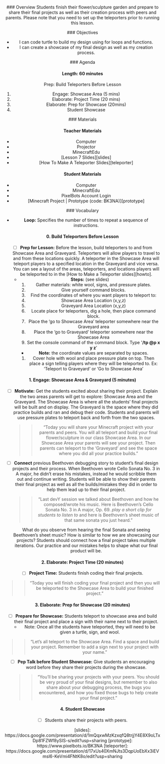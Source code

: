 <header title='Showcase Area' subtitle='Flower Garden: Lesson 7'/>

<notable>

<iconp src='/icons/activity.png'>### Overview</iconp>
Students finish their flower/sculpture garden and prepare to share their final projects as well as their creation process with peers and parents. Please note that you need to set up the teleporters prior to running this lesson.


<iconp src='/icons/objectives.png'>### Objectives</iconp>
- I can code turtle to build my design using for loops and functions.
- I can create a showcase of my final design as well as my creation process.


<iconp src='/icons/agenda.png'>### Agenda</iconp>

#### Length: 60 minutes

Prep: Build Teleporters Before Lesson
1. Engage: Showcase Area (5 mins)
1. Elaborate: Project Time (20 mins)
1. Elaborate: Prep for Showcase (20mins)
1. Student Showcase


<note>

<iconp src='/icons/materials.png'>### Materials</iconp>

#### Teacher Materials
- Computer
- Projector
- MinecraftEdu
- [Lesson 7 Slides][slides]
- [How To Make A Teleporter Slides][teleporter]

#### Student Materials
- Computer
- MinecraftEdu
- PixelBots Account Login
- [Minecraft Project | Prototype (code: BK3NA)][prototype]



<iconp src='/icons/vocab.png'>### Vocabulary</iconp>
- **Loop:** Specifies the number of times to repeat a sequence of instructions.

</note>
<pagebreak/>

#### 0. Build Teleporters Before Lesson
- [ ] **Prep for Lesson:** Before the lesson, build teleporters to and from Showcase Area and Graveyard. Teleporters will allow players to travel to and from these locations quickly. A teleporter in the Showcase Area will teleport players to a specified location in the Graveyard and vice versa. You can see a layout of the areas, teleporters, and locations players will be teleported to in the [How to Make a Teleporter slides][howto].
  - **Steps:** (see slides)
    1. Gather materials: white wool, signs, and pressure plates.
    1. Give yourself command blocks.
    1. Find the coordinates of where you want players to teleport to:
      1. Showcase Area Location (x,y,z)
      1. Graveyard Area Location (x,y,z)
    1. Locate place for teleporters, dig a hole, then place command block.
      1. Place the ‘go to Showcase Area’ teleporter somewhere near the Graveyard area
      1. Place the ‘go to Graveyard’ teleporter somewhere near the Showcase Area
    1. Set the console command of the command block. Type '**/tp @p x y z**'
      - **Note:** the coordinate values are separated by spaces.
    1. Cover hole with wool and place pressure plate on top. Then place a sign telling players where they will be teleported to. Ex: ‘Teleport to Graveyard’ or ‘Go to Showcase Area’

#### 1. Engage: Showcase Area & Graveyard (5 minutes)
- [ ] **Motivate:** Get the students excited about sharing their project. Explain the two areas parents will get to explore: Showcase Area and the Graveyard. The Showcase Area is where all the students’ final projects will be built and on display. The Graveyard is the space where they did practice builds and ran and debug their code. Students and parents will use pressure plates to teleport back and forth from the two spaces.
  >>“Today you will share your Minecraft project with your parents and peers. You will all teleport and build your final flower/sculpture in our class Showcase Area. In our Showcase Area your parents will see your project. Then parents can teleport to the ‘Graveyard’  and see the space where you did all your practice builds.”

- [ ] **Connect** previous Beethoven debugging story to student’s final design projects and their process. When Beethoven wrote Cello Sonata No. 3 in A major, he didn’t erase his mistakes, instead he would scribble them out and continue writing. Students will be able to show their parents their final project as well as all the builds/mistakes they did in order to help them lead up to their final project.
  >>“Last devY session we talked about Beethoven and how he composed/wrote his music. Here is Beethoven’s Cello Sonata No. 3 in A major, Op. 69. *play a short clip for students to listen to* and here is Beethoven’s sheet music of that same sonata you just heard.”

  <iconp type="question">What do you observe from hearing the final Sonata and seeing Beethoven’s sheet music?</iconp>
  <iconp type="question">How is similar to how we are showcasing our projects?</iconp>
  <iconp type="answer">Students should connect how a final project takes multiple iterations. Our practice and our mistakes helps to shape what our final product will be.</iconp>

#### 2. Elaborate: Project Time (20 minutes)

- [ ] **Project Time:** Students finish coding their final projects.
 >>“Today you will finish coding your final project and then you will be teleported to the Showcase Area to build your finished project.”


#### 3. Elaborate: Prep for Showcase (20 minutes)

- [ ] **Prepare for Showcase:** Students teleport to showcase area and build their final project and place a sign with their name next to their project.
  - Note: Once all the students have teleported, they will need to be given a turtle, sign, and wool.
 >>“Let’s all teleport to the Showcase Area. Find a space and build your project. Remember to add a sign next to your project with your name.”


- [ ] **Pep Talk before Student Showcase:** Give students an encouraging word before they share their projects during the showcase.
	>>“You’ll be sharing your projects with your peers. You should be very proud of your final designs, but remember to also share about your debugging process, the bugs you encountered, and how you fixed those bugs to help create your final project.”

#### 4. Student Showcase
- [ ] Students share their projects with peers.





</notable>
[slides]: https://docs.google.com/presentation/d/1mQqxwMzKzxqfQ8trjjY4E8X9oLTxDp81FZWf8ySIS-s/edit?usp=sharing
[prototype]: https://www.pixelbots.io/BK3NA
[teleporter]: https://docs.google.com/presentation/d/17xUs40XmNJts3DqpUoEbXx3iEVmsl6-KeVmi4FNtK8o/edit?usp=sharing
